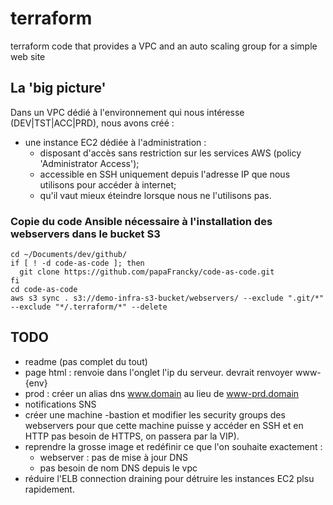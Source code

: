 # terraform
terraform code that provides a VPC and an auto scaling group for a simple web site

## La 'big picture'
Dans un VPC dédié à l'environnement qui nous intéresse (DEV|TST|ACC|PRD), nous avons créé :

- une instance EC2 dédiée à l'administration :
  -  disposant d'accès sans restriction sur les services AWS (policy 'Administrator Access');
  - accessible en SSH uniquement depuis l'adresse IP que nous utilisons pour accéder à internet;
  - qu'il vaut mieux éteindre lorsque nous ne l'utilisons pas.
 

### Copie du code Ansible nécessaire à l'installation des webservers dans le bucket S3

    cd ~/Documents/dev/github/
    if [ ! -d code-as-code ]; then
      git clone https://github.com/papaFrancky/code-as-code.git
    fi
    cd code-as-code
    aws s3 sync . s3://demo-infra-s3-bucket/webservers/ --exclude ".git/*" --exclude "*/.terraform/*" --delete



## TODO

- readme (pas complet du tout)
- page html : renvoie dans l'onglet l'ip du serveur. devrait renvoyer www-{env}
- prod : créer un alias dns www.domain au lieu de www-prd.domain
- notifications SNS
- créer une machine <env>-bastion et modifier les security groups des webservers pour que cette machine puisse y accéder en SSH et en HTTP pas besoin de HTTPS, on passera par la VIP).
- reprendre la grosse image et redéfinir ce que l'on souhaite exactement :
  * webserver : pas de mise à jour DNS
  * pas besoin de nom DNS depuis le vpc
- réduire l'ELB connection draining pour détruire les instances EC2 plsu rapidement.


